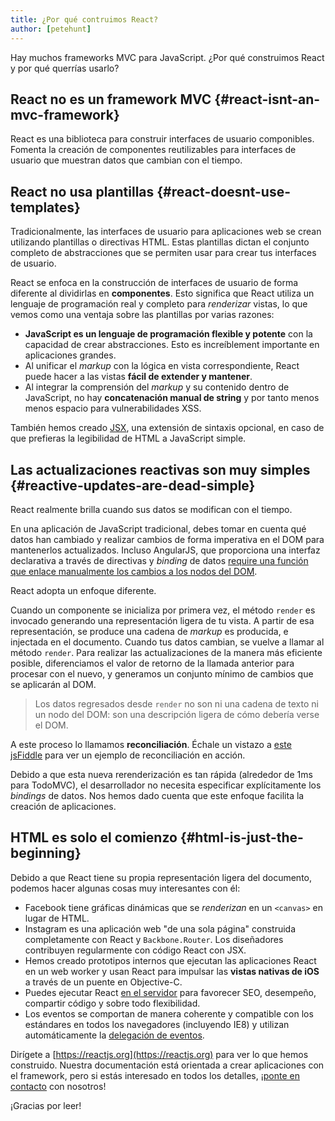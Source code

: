 ```yaml
---
title: ¿Por qué contruimos React?
author: [petehunt]
---
```


Hay muchos frameworks MVC para JavaScript. ¿Por qué construimos React y por qué
querrías usarlo?

## React no es un framework MVC {#react-isnt-an-mvc-framework}

React es una biblioteca para construir interfaces de usuario componibles. Fomenta la creación de
componentes reutilizables para interfaces de usuario que muestran datos que
cambian con el tiempo.

## React no usa plantillas {#react-doesnt-use-templates}

Tradicionalmente, las interfaces de usuario para aplicaciones web se crean
utilizando plantillas o directivas HTML. Estas plantillas dictan el conjunto
completo de abstracciones que se permiten usar para crear tus interfaces de usuario.

React se enfoca en la construcción de interfaces de usuario de forma diferente
al dividirlas en **componentes**. Esto significa que React utiliza un lenguaje de
programación real y completo para _renderizar_ vistas, lo que vemos como una
ventaja sobre las plantillas por varias razones:

- **JavaScript es un lenguaje de programación flexible y potente** con la capacidad
  de crear abstracciones. Esto es increíblement importante en aplicaciones grandes.
- Al unificar el _markup_ con la lógica en vista correspondiente, React puede
  hacer a las vistas **fácil de extender y mantener**.
- Al integrar la comprensión del _markup_ y su contenido dentro de JavaScript,
  no hay **concatenación manual de string** y por tanto menos menos espacio
  para vulnerabilidades XSS.

También hemos creado [JSX](/docs/jsx-in-depth.html), una extensión de sintaxis
opcional, en caso de que prefieras la legibilidad de HTML a JavaScript simple.

## Las actualizaciones reactivas son muy simples {#reactive-updates-are-dead-simple}

React realmente brilla cuando sus datos se modifican con el tiempo.

En una aplicación de JavaScript tradicional, debes tomar en cuenta qué datos han
cambiado y realizar cambios de forma imperativa en el DOM para mantenerlos actualizados.
Incluso AngularJS, que proporciona una interfaz declarativa a través de directivas
y _binding_ de datos [require una función que enlace manualmente los cambios a los nodos del DOM](https://code.angularjs.org/1.0.8/docs/guide/directive#reasonsbehindthecompilelinkseparation).

React adopta un enfoque diferente.

Cuando un componente se inicializa por primera vez, el método `render` es invocado
generando una representación ligera de tu vista. A partir de esa representación,
se produce una cadena de _markup_ es producida, e injectada en el documento.
Cuando tus datos cambian, se vuelve a llamar al método `render`. Para realizar
las actualizaciones de la manera más eficiente posible, diferenciamos el valor
de retorno de la llamada anterior para procesar con el nuevo, y generamos un
conjunto mínimo de cambios que se aplicarán al DOM.

> Los datos regresados desde `render` no son ni una cadena de texto ni un nodo
> del DOM: son una descripción ligera de cómo debería verse el DOM.

A este proceso lo llamamos **reconciliación**. Échale un vistazo a [este jsFiddle](http://jsfiddle.net/2h6th4ju/)
para ver un ejemplo de reconciliación en acción.

Debido a que esta nueva rerenderización es tan rápida (alrededor de 1ms para TodoMVC),
el desarrollador no necesita especificar explícitamente los _bindings_ de datos.
Nos hemos dado cuenta que este enfoque facilita la creación de aplicaciones.

## HTML es solo el comienzo {#html-is-just-the-beginning}

Debido a que React tiene su propia representación ligera del documento, podemos
hacer algunas cosas muy interesantes con él:

- Facebook tiene gráficas dinámicas que se _renderizan_ en un `<canvas>` en lugar
  de HTML.
- Instagram es una aplicación web "de una sola página" construida completamente con
  React y `Backbone.Router`. Los diseñadores contribuyen regularmente con código
  React con JSX.
- Hemos creado prototipos internos que ejecutan las aplicaciones React en un web
  worker y usan React para impulsar las **vistas nativas de iOS** a través de un
  puente en Objective-C.
- Puedes ejecutar React
  [en el servidor](https://github.com/petehunt/react-server-rendering-example)
  para favorecer SEO, desempeño, compartir código y sobre todo flexibilidad.
- Los eventos se comportan de manera coherente y compatible con los estándares
  en todos los navegadores (incluyendo IE8) y utilizan automáticamente la
  [delegación de eventos](http://davidwalsh.name/event-delegate).

Dirígete a [https://reactjs.org](https://reactjs.org) para ver lo que hemos
construido. Nuestra documentación está orientada a crear  aplicaciones con el
framework, pero si estás interesado en todos los detalles, ¡[ponte en contacto](/support.html)
 con nosotros!

¡Gracias por leer!
